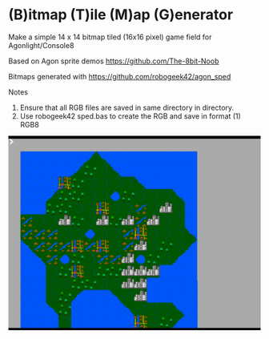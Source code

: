 # (B)itmap (T)ile (M)ap (G)enerator

 Make a simple 14 x 14 bitmap tiled (16x16 pixel) game field for Agonlight/Console8

 Based on Agon sprite demos https://github.com/The-8bit-Noob
 
 Bitmaps generated with https://github.com/robogeek42/agon_sped 

 Notes
 1. Ensure that all RGB files are saved in same directory in directory.
 2. Use robogeek42 sped.bas to create the RGB and save in format (1) RGB8


![btmg](https://github.com/8BitVino/btmg/blob/main/btmg.png)
